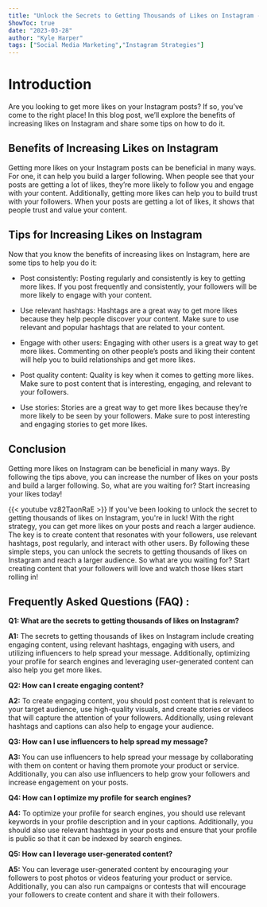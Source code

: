 ```yaml
---
title: "Unlock the Secrets to Getting Thousands of Likes on Instagram - Here's How!"
ShowToc: true 
date: "2023-03-28"
author: "Kyle Harper" 
tags: ["Social Media Marketing","Instagram Strategies"]
---
```

# Introduction 

Are you looking to get more likes on your Instagram posts? If so, you’ve come to the right place! In this blog post, we’ll explore the benefits of increasing likes on Instagram and share some tips on how to do it. 

## Benefits of Increasing Likes on Instagram

Getting more likes on your Instagram posts can be beneficial in many ways. For one, it can help you build a larger following. When people see that your posts are getting a lot of likes, they’re more likely to follow you and engage with your content. Additionally, getting more likes can help you to build trust with your followers. When your posts are getting a lot of likes, it shows that people trust and value your content. 

## Tips for Increasing Likes on Instagram

Now that you know the benefits of increasing likes on Instagram, here are some tips to help you do it: 

- Post consistently: Posting regularly and consistently is key to getting more likes. If you post frequently and consistently, your followers will be more likely to engage with your content. 

- Use relevant hashtags: Hashtags are a great way to get more likes because they help people discover your content. Make sure to use relevant and popular hashtags that are related to your content. 

- Engage with other users: Engaging with other users is a great way to get more likes. Commenting on other people’s posts and liking their content will help you to build relationships and get more likes. 

- Post quality content: Quality is key when it comes to getting more likes. Make sure to post content that is interesting, engaging, and relevant to your followers. 

- Use stories: Stories are a great way to get more likes because they’re more likely to be seen by your followers. Make sure to post interesting and engaging stories to get more likes. 

## Conclusion

Getting more likes on Instagram can be beneficial in many ways. By following the tips above, you can increase the number of likes on your posts and build a larger following. So, what are you waiting for? Start increasing your likes today!

{{< youtube vz82TaonRaE >}} 
If you've been looking to unlock the secret to getting thousands of likes on Instagram, you're in luck! With the right strategy, you can get more likes on your posts and reach a larger audience. The key is to create content that resonates with your followers, use relevant hashtags, post regularly, and interact with other users. By following these simple steps, you can unlock the secrets to getting thousands of likes on Instagram and reach a larger audience. So what are you waiting for? Start creating content that your followers will love and watch those likes start rolling in!

## Frequently Asked Questions (FAQ) :
**Q1: What are the secrets to getting thousands of likes on Instagram?**

**A1:** The secrets to getting thousands of likes on Instagram include creating engaging content, using relevant hashtags, engaging with users, and utilizing influencers to help spread your message. Additionally, optimizing your profile for search engines and leveraging user-generated content can also help you get more likes. 

**Q2: How can I create engaging content?**

**A2:** To create engaging content, you should post content that is relevant to your target audience, use high-quality visuals, and create stories or videos that will capture the attention of your followers. Additionally, using relevant hashtags and captions can also help to engage your audience. 

**Q3: How can I use influencers to help spread my message?**

**A3:** You can use influencers to help spread your message by collaborating with them on content or having them promote your product or service. Additionally, you can also use influencers to help grow your followers and increase engagement on your posts. 

**Q4: How can I optimize my profile for search engines?**

**A4:** To optimize your profile for search engines, you should use relevant keywords in your profile description and in your captions. Additionally, you should also use relevant hashtags in your posts and ensure that your profile is public so that it can be indexed by search engines. 

**Q5: How can I leverage user-generated content?**

**A5:** You can leverage user-generated content by encouraging your followers to post photos or videos featuring your product or service. Additionally, you can also run campaigns or contests that will encourage your followers to create content and share it with their followers.


